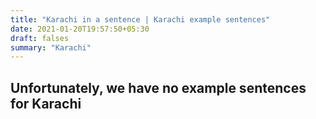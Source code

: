 ```yaml
---
title: "Karachi in a sentence | Karachi example sentences"
date: 2021-01-20T19:57:50+05:30
draft: falses
summary: "Karachi"
---
```

## Unfortunately, we have no example sentences for Karachi                 
